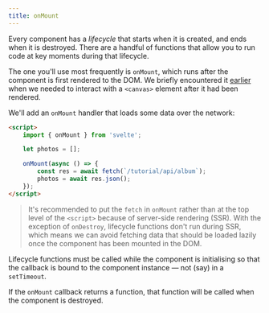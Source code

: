 ```yaml
---
title: onMount
---
```


Every component has a *lifecycle* that starts when it is created, and ends when it is destroyed. There are a handful of functions that allow you to run code at key moments during that lifecycle.

The one you'll use most frequently is `onMount`, which runs after the component is first rendered to the DOM. We briefly encountered it [earlier](/tutorial/bind-this) when we needed to interact with a `<canvas>` element after it had been rendered.

We'll add an `onMount` handler that loads some data over the network:

```html
<script>
	import { onMount } from 'svelte';

	let photos = [];

	onMount(async () => {
		const res = await fetch(`/tutorial/api/album`);
		photos = await res.json();
	});
</script>
```

> It's recommended to put the `fetch` in `onMount` rather than at the top level of the `<script>` because of server-side rendering (SSR). With the exception of `onDestroy`, lifecycle functions don't run during SSR, which means we can avoid fetching data that should be loaded lazily once the component has been mounted in the DOM.

Lifecycle functions must be called while the component is initialising so that the callback is bound to the component instance — not (say) in a `setTimeout`.

If the `onMount` callback returns a function, that function will be called when the component is destroyed.
